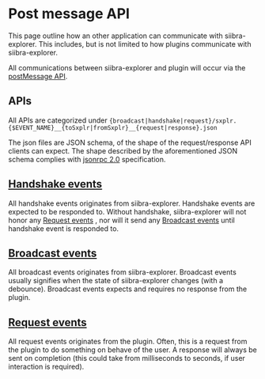 # Post message API

This page outline how an other application can communicate with siibra-explorer. This includes, but is not limited to how plugins communicate with siibra-explorer. 

All communications between siibra-explorer and plugin will occur via the [postMessage API](https://developer.mozilla.org/en-US/docs/Web/API/Window/postMessage).

## APIs

All APIs are categorized under `{broadcast|handshake|request}/sxplr.{$EVENT_NAME}__{toSxplr|fromSxplr}__{request|response}.json`

The json files are JSON schema, of the shape of the request/response API clients can expect. The shape described by the aforementioned JSON schema complies with [jsonrpc 2.0](https://www.jsonrpc.org/specification) specification.

## [Handshake events](handshake/README.md)

All handshake events originates from siibra-explorer. Handshake events are expected to be responded to. Without handshake, siibra-explorer will not honor any [Request events](#request-events) , nor will it send any [Broadcast events](#broadcast-events) until handshake event is responded to.

## [Broadcast events](broadcast/README.md)

All broadcast events originates from siibra-explorer. Broadcast events usually signifies when the state of siibra-explorer changes (with a debounce). Broadcast events expects and requires no response from the plugin.

## [Request events](request/README.md)

All request events originates from the plugin. Often, this is a request from the plugin to do something on behave of the user. A response will always be sent on completion (this could take from milliseconds to seconds, if user interaction is required).

